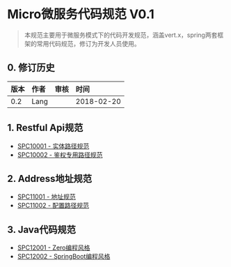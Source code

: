# Micro微服务代码规范 V0.1

> 本规范主要用于微服务模式下的代码开发规范，涵盖vert.x，spring两套框架的常用代码规范，修订为开发人员使用。

## 0. 修订历史

| 版本 | 作者 | 审核 | 时间 |
| :--- | :--- | :--- | :--- |
| 0.2 | Lang |  | 2018-02-20 |

## 1. Restful Api规范

* [SPC10001 - 实体路径规范](/1-restful-uri/spc10001-lu-jing-she-zhi-gui-fan.md)
* [SPC10002 - 鉴权专用路径规范](/1-restful-uri/spc10002-jian-quan-zhuan-yong-lu-jing-gui-fan.md)

## 2. Address地址规范

* [SPC11001 - 地址规范](/1-restful-uri/2-address/spc11001-eventbusdi-zhi-gui-fan.md)
* [SPC11002 - 配置路径规范](/1-restful-uri/2-address/spc11002-pei-zhi-lu-jing-gui-fan.md)

## 3. Java代码规范

* [SPC12001 - Zero编程风格](/3-javabian-ma-gui-fan/spc12001-zerobian-cheng-feng-ge.md)
* [SPC12002 - SpringBoot编程风格](/3-javabian-ma-gui-fan/spc12002-springbootbian-cheng-feng-ge.md)



